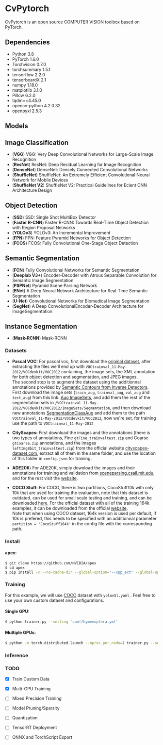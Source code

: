 # CvPytorch
CvPytorch is an open source COMPUTER VISION toolbox based on PyTorch.


## Dependencies
- Python 3.8
- PyTorch 1.6.0
- Torchvision 0.7.0
- torchsummary 1.5.1
- tensorflow 2.2.0          
- tensorboardX 2.1
- numpy 1.18.0
- matplotlib 3.1.0
- Pillow 6.2.0
- tqdm==4.45.0
- opencv-python 4.2.0.32           
- openpyxl 2.5.3   

## Models 

## Image Classification
- (**VGG**) VGG: Very Deep Convolutional Networks for Large-Scale Image Recognition
- (**ResNet**) ResNet: Deep Residual Learning for Image Recognition
- (**DenseNet**) DenseNet: Densely Connected Convolutional Networks
- (**ShuffleNet**) ShuffleNet: An Extremely Efficient Convolutional Neural Network for Mobile Devices
- (**ShuffleNet V2**) ShuffleNet V2: Practical Guidelines for Ecient CNN Architecture Design

## Object Detection
- (**SSD**) SSD: Single Shot MultiBox Detector
- (**Faster R-CNN**) Faster R-CNN: Towards Real-Time Object Detection with Region Proposal Networks
- (**YOLOv3**) YOLOv3: An Incremental Improvement
- (**FPN**) FPN: Feature Pyramid Networks for Object Detection
- (**FCOS**) FCOS: Fully Convolutional One-Stage Object Detection

## Semantic Segmentation
- (**FCN**) Fully Convolutional Networks for Semantic Segmentation 
- (**Deeplab V3+**) Encoder-Decoder with Atrous Separable Convolution for Semantic Image Segmentation
- (**PSPNet**) Pyramid Scene Parsing Network
- (**ENet**) A Deep Neural Network Architecture for Real-Time Semantic Segmentation
- (**U-Net**) Convolutional Networks for Biomedical Image Segmentation
- (**SegNet**) A Deep ConvolutionalEncoder-Decoder Architecture for ImageSegmentation

## Instance Segmentation
- (**Mask-RCNN**) Mask-RCNN

### Datasets

- **Pascal VOC:** For pascal voc, first download the [original dataset](http://host.robots.ox.ac.uk/pascal/VOC/voc2012/VOCtrainval_11-May-2012.tar), after extracting the files we'll end up with `VOCtrainval_11-May-2012/VOCdevkit/VOC2012` containing, the image sets, the XML annotation for both object detection and segmentation, and JPEG images.\
The second step is to augment the dataset using the additionnal annotations provided by [Semantic Contours from Inverse Detectors](http://home.bharathh.info/pubs/pdfs/BharathICCV2011.pdf). First download the image sets (`train_aug`, `trainval_aug`, `val_aug` and `test_aug`) from this link: [Aug ImageSets](https://www.dropbox.com/sh/jicjri7hptkcu6i/AACHszvCyYQfINpRI1m5cNyta?dl=0&lst=), and  add them the rest of the segmentation sets in `/VOCtrainval_11-May-2012/VOCdevkit/VOC2012/ImageSets/Segmentation`, and then download new annotations [SegmentationClassAug](https://www.dropbox.com/s/oeu149j8qtbs1x0/SegmentationClassAug.zip?dl=0) and add them to the path `VOCtrainval_11-May-2012/VOCdevkit/VOC2012`, now we're set, for training use the path to `VOCtrainval_11-May-2012`

- **CityScapes:** First download the images and the annotations (there is two types of annotations, Fine `gtFine_trainvaltest.zip` and Coarse `gtCoarse.zip` annotations, and the images `leftImg8bit_trainvaltest.zip`) from the official website [cityscapes-dataset.com](https://www.cityscapes-dataset.com/downloads/), extract all of them in the same folder, and use the location of this folder in `config.json` for training.

- **ADE20K:** For ADE20K, simply download the images and their annotations for training and validation from [sceneparsing.csail.mit.edu](http://data.csail.mit.edu/places/ADEchallenge/ADEChallengeData2016.zip), and for the rest visit the [website](http://sceneparsing.csail.mit.edu/).


- **COCO Stuff:** For COCO, there is two partitions, CocoStuff10k with only 10k that are used for training the evaluation, note that this dataset is outdated, can be used for small scale testing and training, and can be downloaded [here](https://github.com/nightrome/cocostuff10k). For the official dataset with all of the training 164k examples, it can be downloaded from the official [website](http://cocodataset.org/#download).\
Note that when using COCO dataset, 164k version is used per default, if 10k is prefered, this needs to be specified with an additionnal parameter `partition = 'CocoStuff164k'` in the config file with the corresponding path.

### Install

#### apex:

```bash
$ git clone https://github.com/NVIDIA/apex
$ cd apex
$ pip install -v --no-cache-dir --global-option="--cpp_ext" --global-option="--cuda_ext" ./
```



### Training

For this example, we will use [COCO](https://github.com/ultralytics/yolov5/blob/master/data/get_coco2017.sh) dataset with `yolov5l.yaml` . Feel free to use your own custom dataset and configurations.

#### Single GPU:

```bash
$ python trainer.py --setting 'conf/hymenoptera.yml'
```

#### Multiple GPUs:

```bash
$ python -m torch.distributed.launch --nproc_per_node=2 trainer.py --setting 'conf/hymenoptera.yml'
```

### Inference



### TODO
- [x] Train Custom Data

- [x] Multi-GPU Training

- [ ] Mixed Precision Training

- [ ] Model Pruning/Sparsity

- [ ] Quantization

- [ ] TensorRT Deployment

- [ ] ONNX and TorchScript Export

  